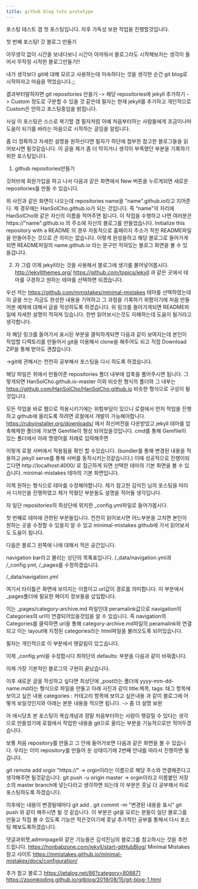```yaml
---
title: github blog tuto prototype
---
```


포스팅 테스트 겸 첫 포스팅입니다. 차후 가독성 보완 작업을 진행할것입니다.

첫 번째 포스팅! 깃 블로그 만들기

아무생각 없이 시간을 보내다보니 시간이 아까워서 블로그라도 시작해보자는 생각이 들어서 무작정 시작한 블로그만들기!!

내가 생각보다 git에 대해 모르고 사용하는데 미숙하다는 것을 생각한 순간 git blog로 시작하자고 마음을 먹었습니다.;;

결과부터말하자면 git repositories 만들기 -> 해당 repositories에 jekyll 추가하기 -> Custom
정도로 구분할 수 있을 것 같은데 필자는 현재 jekyll를 추가하고 개인적으로 Custom은 안하고 포스팅중임을 밝힙니다.

사실 이 포스팅은 스스로 복기할 겸 필자처럼 아예 처음부터하는 사람들에게 조금이나마 도움이 되기를 바라는 마음으로 시작하는 글임을 알립니다.

좀 더 정확하고 자세한 설명을 원하신다면 필자가 하단에 첨부한 참고한 블로그들을 읽어보시면 될것같습니다. 이 글을 제가 좀 더 막히거나 생각이 부족했던 부분을 기록하기 위한 포스팅입니다.


1. github repositories만들기

깃허브에 회원가입을 하고 나서 다음과 같은 화면에서 New 버튼을 누르게되면 새로운 repositories를 만들 수 있습니다.

위 사진과 같은 화면이 나오는데 repositories name을 "name".github.io라고 지어준다. 제 경우에는 HanSolCho.github.io가 되는 것입니다. 즉 “name"의 자리에 HanSolCho와 같은 자신의 이름을 적어주면 됩니다. 이 작업을 수행하고 나면 여러분은 https://"name".github.io 의 주소에 자신의 블로그를 만들었습니다.
Initialize this repository with a README 의 경우 자동적으로 홈페이지 주소가 적힌 README파일을 만들어주는 것으로 큰 의미는 없습니다.
이렇게 완성을하고 해당 블로그로 들어가게되면 README파일의 name.github.io 라는 문구만 적혀있는 블로그 화면을 볼 수 있을겁니다.

2. 자 그럼 이제 jekyll라는 것을 사용해서 블로그에 생기를 불어넣어봅시다.
http://jekyllthemes.org/
https://github.com/topics/jekyll
과 같은 곳에서 테마를 구경하고 원하는 테마를 선택하면 되겠습니다.

우선 저는 https://github.com/mmistakes/minimal-mistakes 테마를 선택하였는데 이 글을 쓰는 지금도 완성한 내용을 기억하고 그 과정을 기록하기 위함이기에 처음 만들어본 예제에 대해서 글을 작성하도록 하겠습니다.
위 링크를 들어가게되면 README파일에 자세한 설명이 적혀져 있습니다. 한번 읽어보시는것도 이해하는데 도움이 될거라고 생각합니다.



자 해당 링크를 들어가서 표시된 부분을 클릭하게되면 다음과 같이 보여지는데 본인이 작업할 디렉토리를 만들어서 git을 이용해서 clone을 해주어도 되고 직접 Download ZIP을 통해 받아도 괜찮습니다.

->git에 관해서는 천천히 공부해서 포스팅을 다시 하도록 하겠습니다.

해당 파일은 위에서 만들어준 repositories  폴더 내부에 압축을 풀어주시면 됩니다. 
그렇게되면 HanSolCho.github.io-master 이와 비슷한 형식의 폴더와 그 내부는  
https://github.com/HanSolCho/HanSolCho.github.io 비슷한 형식으로 구성이 될것입니다. 

모든 작업을 바로 웹으로 적용시키기에는 위험부담이 있으니 로컬에서 먼저 작업을 진행하고 github에 올리도록 하려면 로컬에서 개발이 가능해야합니다. 
https://rubyinstaller.org/downloads/ 에서 최신버전을 다운받았고 jekyll 테마를 압축해제한 폴더에 가보면 Gemfile이 형성 되어있을것입니다.
cmd를 통해 Gemfile이 있는 폴더에서 아래 명령어를 차례로 입력해주면 



이렇게 로컬 서버에서 적용됨을 확인 할 수있습니다.
(bundler를 통해 변경된 내용을 적용하고 jekyll serve를 통해 서버를 동작시키는것같습니다.)
이때 성공적으로 진행이되ᄋᅠᆻ다면  http://localhost:4000/ 로 접근하게 되면 선택한 테마의 기본 화면을 볼 수 있습니다.
minimal-mistakes 테마의 기본 화면입니다.


이제 원하는 형식으로 테마를 수정해야합니다.
제가 참고한 김석진 님의 포스팅을 따라서 디자인을 진행하였고 제가 막혔던 부분들도 설명을 적어둘 생각입니다.

자 일단 repositories의 최상단에 위치한 _config.yml파일로 들어가봅시다.

첫 번째로 테마에 관련된 부분들입니다.
천천히 읽어보시면 어느부분을 고치면 본인이 원하는 곳을 수정할 수 있을지 알 수 있고 
minimal-mistakes github에 가서 읽어보셔도 도움이 됩니다.

다음은 블로그 왼쪽에 나에 대해서 적은 공간입니다.


navigation bar라고 불리는 상단의 목록표입니다.
/_data/navigation.yml과 /_config.yml, /_pages를 수정하겠습니다.


/_data/navigation.yml

여기서 타이틀은 화면에 보이지는 이름이고 url값이 경로를 의미합니다. 이 부분에서 _pages폴더에 필요한 페이지 정보들을 삽입합니다. 

이는 _pages/category-archive.md 파일인데 peramalink값으로 navigation의 Categories의 url이 연결되어있을것임을 알 수 있습니다. 즉 navigation의 Categories를 클릭하면 url을 통해 category-archive.md파일의 peramalink와 연결되고 이는 layout에 지정된 categories라는 html파일을 불러오도록 되어있습니다.

필자는 개인적으로 이 부분에서 헷갈림이 있ᄋᅠᆻ습니다.

이제 _config.yml을 수정합시다
최하단의 defaults: 부분을 다음과 같이 바꿔줍니다.

이제 가장 기본적인 블로그의 구현이 끝났습니다.

이후 새로운 글을 작성하고 싶다면 최상단에 _post라는 폴더에 yyyy-mm-dd-name.md라는 형식으로 파일을 만들고 아래 사진과 같이 title:제목, tags: 태그 항목에 보이고 싶은 내용 categories : 카테고리 항목에 보이고 싶은내용 과 같이 블로그에 어떻게 보일것인지와 아래는 본문 내용을 적으면 됩니다.  -> 좀 더 설명 보완


아 애시당초 본 포스팅이 복습개념과 정말 처음부터하는 사람이 헷갈릴 수 있다는 생각으로 만들었기에 로컬에서 작업한 내용을 git으로 올리는 부분을 기능적으로만 적어두겠습니다.

보통 처음 repository를 만들고 그 안에 들어가보면 다음과 같은 화면을 볼 수 있습니다.
우리는 이미 repository를 만들어 둔 상태이기에 2번째 안내를 따라서 진행하면 될겁니다.

git remote add orgin "https://" -> orgin이라는 이름으로 해당 주소와 연결해준다고 생각해주면 될것같습니다. 
git push -u origin master -> orgin이라고 이름붙인 저장소의 master branch에 넣는다라고 생각하면 되는데 이 부분은 훗날 더 공부해서 따로 포스팅하도록 하겠습니다.

이후에는 내용이 변경될때마다
git add .
git commit -m "변경된 내용을 표시“
git push
와 같이 해주시면 될 것 같습니다. 이 부분은 git을 모르는 분들이 일단 블로그를 만들고 직접 볼 수 있도록 기능만 적은것이기에 훗날 추가적인 공부를 통해서 다시 포스팅 해보도록하겠습니다.




댓글과위젯,adminpage와 같은 기능들은 김석진님의 블로그를 참고하시는 것을 추천드립니다.
https://honbabzone.com/jekyll/start-gitHubBlog/
Minimal Mistakes 참고 사이트
https://mmistakes.github.io/minimal-mistakes/docs/configuration/

추가 참고 블로그
https://jetalog.net/86?category=808871
https://zoomkoding.github.io/gitblog/2019/08/15/git-blog-1.html
